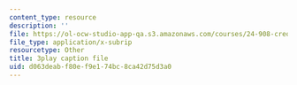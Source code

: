 ```yaml
---
content_type: resource
description: ''
file: https://ol-ocw-studio-app-qa.s3.amazonaws.com/courses/24-908-creole-languages-and-caribbean-identities-spring-2017/d063deabf80ef9e174bc8ca42d75d3a0_xCpg54xUzLE.srt
file_type: application/x-subrip
resourcetype: Other
title: 3play caption file
uid: d063deab-f80e-f9e1-74bc-8ca42d75d3a0
---
```

